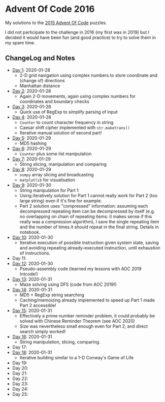 # Advent Of Code 2016

My solutions to the [2015 Advent Of Code](https://adventofcode.com/2016) puzzles.

I did not participate to the challenge in 2016 (my first was in 2019) but I decided it would have been fun (and good practice) to try to solve them in my spare time.

## ChangeLog and Notes

* [Day 1](Day%2001.ipynb): 2020-01-28
  * 2-D grid navigation using complex numbers to store coordinate and (change of) directions
  * Manhattan distance
* [Day 2](Day%2002.ipynb): 2020-01-28
  * Again 2-D movements, again using complex numbers for coordinates and boundary checks
* [Day 3](Day%2003.ipynb): 2020-01-28
  * Quick use of RegExp to simplify parsing of input
* [Day 4](Day%2004.ipynb): 2020-01-28
  * `Counter` to count character frequency in string
  * Caesar shift cipher implemented with `str.maketrans()`
  * Iterative manual solution of second part!
* [Day 5](Day%2005.ipynb): 2020-01-29
  * MD5 hashing
* [Day 6](Day%2006.ipynb): 2020-01-29
  * `Counter` plus some list manipulation
* [Day 7](Day%2007.ipynb): 2020-01-29
  * String slicing, manipulation and comparing
* [Day 8](Day%2008.ipynb): 2020-01-29
  * `numpy` array slicing and broadcasting
  * `matplotlib` for visualisation
* [Day 9](Day%2009.ipynb): 2020-01-30
  * String manipulation for Part 1
  * Using iteratively solution for Part 1 cannot really work for Part 2 (too large string) even if it's fine for example. 
  * Part 2 solution uses "compressed" information: assuming each decompressed repeating item can be decompressed by itself (e.g. no overlapping on chain of repeating items: it makes sense if this really was a compression algorithm), I save the single repeating item and the number of times it should repeat in the final string. Details in notebook.
* [Day 10](Day%2010.ipynb): 2020-01-30
   * Iterative execution of possible instruction given system state, saving and avoiding repeating already-executed instruction, until exhaustion of instructions.
* Day 11: 
* [Day 12](Day%2012.ipynb): 2020-01-30
   * Pseudo-assembly code (learned my lessons with AOC 2019 Intcode!)
* [Day 13](Day%2013.ipynb): 2020-01-31
  * Maze solving using DFS (code from AOC 2019!)
* [Day 14](Day%2014.ipynb): 2020-01-31
  * MD5 + RegExp string searching
  * Caching/memoizing already implemented to speed up Part 1 made Part 2 accessible!
* [Day 15](Day%2015.ipynb): 2020-01-31
  * Effectively a prime number reminder problem, it could probably be solved with Chinese Reminder Theorem (see AOC 2020)
  * Size was nevertheless small enough even for Part 2, and direct search simply worked!
* [Day 16](Day%2016.ipynb): 2020-01-31
  * String manipulation, slicing, comparing.
* Day 17: 
* [Day 18](Day%2018.ipynb): 2020-01-31
  * Iterative building similar to a 1-D Conway's Game of Life
* Day 19: 
* Day 20:
* Day 21:
* Day 22: 
* Day 23:
* Day 24:
* Day 25:
